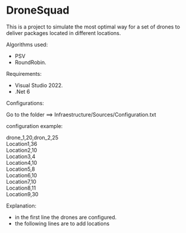 # DroneSquad
This is a project to simulate the most optimal way for a set of drones to deliver packages located in different locations.

Algorithms used:
  - PSV
  - RoundRobin.

Requirements:
- Visual Studio 2022.
- .Net 6

Configurations:

Go to the folder ==> Infraestructure/Sources/Configuration.txt

configuration example:
 
drone_1,20,dron_2,25 </br>
Location1,36 </br>
Location2,10 </br>
Location3,4 </br>
Location4,10 </br>
Location5,8 </br>
Location6,10 </br>
Location7,10 </br>
Location8,11 </br>
Location9,30 </br>

Explanation:
 - in the first line the drones are configured.
 - the following lines are to add locations

